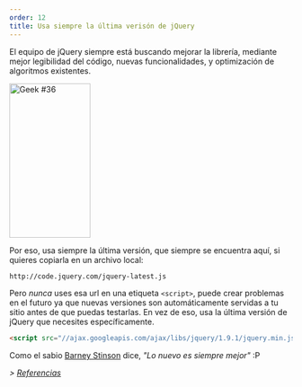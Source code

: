 ```yaml
---
order: 12
title: Usa siempre la última verisón de jQuery
---
```


El equipo de jQuery siempre está buscando mejorar la librería, mediante mejor legibilidad del código, nuevas funcionalidades, y optimización de algoritmos existentes.

<div class="img-right">
  <img id="geek-36" class="icos-geek" src="http://browserdiet.com/img/36.png" alt="Geek #36" width="144" height="275" />
</div>

Por eso, usa siempre la última versión, que siempre se encuentra aquí, si quieres copiarla en un archivo local:

```html
http://code.jquery.com/jquery-latest.js
```

Pero _nunca_ uses esa url en una etiqueta `<script>`, puede crear problemas en el futuro ya que nuevas versiones son automáticamente servidas a tu sitio antes de que puedas testarlas. En vez de eso, usa la última versión de jQuery que necesites específicamente.

```html
<script src="//ajax.googleapis.com/ajax/libs/jquery/1.9.1/jquery.min.js"></script>
```

Como el sabio [Barney Stinson](/img/new-is-always-better.gif) dice, *"Lo nuevo es siempre mejor"* :P

*> [Referencias](https://github.com/zenorocha/browser-diet/wiki/References#always-use-the-latest-version-of-jquery)*